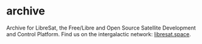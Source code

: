 # archive

Archive for LibreSat, the Free/Libre and Open Source Satellite Development and Control Platform. Find us on the intergalactic network: [libresat.space](https://libresat.space).